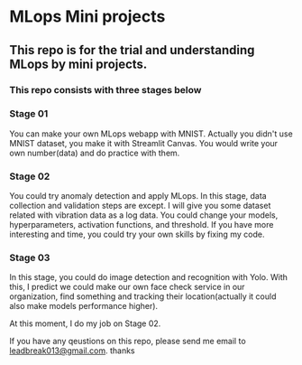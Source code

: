 # MLops Mini projects

## This repo is for the trial and understanding MLops by mini projects.
### This repo consists with three stages below

### Stage 01 
You can make your own MLops webapp with MNIST.
Actually you didn't use MNIST dataset, you make it with Streamlit Canvas.
You would write your own number(data) and do practice with them.

### Stage 02
You could try anomaly detection and apply MLops.
In this stage, data collection and validation steps are except.
I will give you some dataset related with vibration data as a log data.
You could change your models, hyperparameters, activation functions, and threshold.
If you have more interesting and time, you could try your own skills by fixing my code.

### Stage 03 
In this stage, you could do image detection and recognition with Yolo.
With this, I predict we could make our own face check service in our organization,
find something and tracking their location(actually it could also make models performance higher).

At this moment, I do my job on Stage 02.

If you have any qeustions on this repo,
please send me email to leadbreak013@gmail.com.
thanks